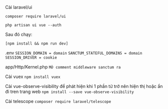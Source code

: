 Cài laravel/ui

`composer require laravel/ui`

`php artisan ui vue --auth`

Sau đó chạy:

`[npm install && npm run dev] `

.env
`SESSION_DOMAIN = domain`
`SANCTUM_STATEFUL_DOMAINS = domain`
`SESSION_DRIVER = cookie`

app/Http/Kernel.php
`Mở comment middleware sanctum ra`

Cài vuex
`npm install vuex`

Cài vue-observe-visibility để phát hiện khi 1 phần tử trở nên hiện thị hoặc ẩn đi tren trang web
`npm install --save vue-observe-visibility`


Cài telescope
`composer require laravel/telescope`
